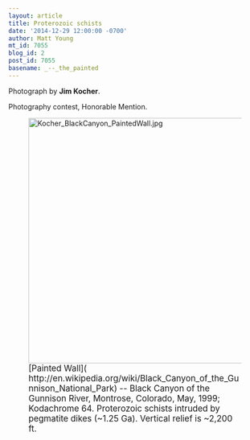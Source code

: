 ```yaml
---
layout: article
title: Proterozoic schists
date: '2014-12-29 12:00:00 -0700'
author: Matt Young
mt_id: 7055
blog_id: 2
post_id: 7055
basename: _--_the_painted
---
```

Photograph by **Jim Kocher**.

Photography contest, Honorable Mention.

<figure>
<img src="{{ site.baseurl }}/uploads/2014/Kocher_BlackCanyon_PaintedWall.jpg" alt="Kocher_BlackCanyon_PaintedWall.jpg" width="600" height="488" />
<figcaption markdown="span">
<big>[Painted Wall]( http://en.wikipedia.org/wiki/Black_Canyon_of_the_Gunnison_National_Park) -- Black Canyon of the Gunnison River, Montrose, Colorado, May, 1999; Kodachrome 64.  Proterozoic schists intruded by pegmatite dikes (~1.25 Ga).  Vertical relief is ~2,200 ft.</big>

</figcaption>
</figure>
